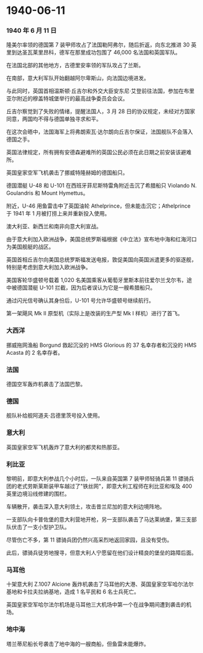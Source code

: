 # 1940-06-11

### 1940 年 6 月 11 日

隆美尔率领的德国第 7 装甲师攻占了法国勒阿弗尔，随后折返，向东北推进 30
英里到达圣瓦莱里昂科，德军在那里成功包围了 46,000 名法国和英国军队。

在法国北部的其他地方，古德里安率领的军队攻占了兰斯。

在南部，意大利军队开始翻越阿尔卑斯山，向法国边境进发。

与此同时，英国首相温斯顿·丘吉尔和外交大臣安东尼·艾登前往法国，参加在布里亚尔附近的穆盖特城堡举行的最高战争委员会会议。

丘吉尔察觉到了失败的情绪，提醒法国人，3 月 28
日的协议规定，未经对方国家同意，两国均不得与德国单独寻求和平。

在这次会晤中，法国海军上将弗朗索瓦·达尔朗向丘吉尔保证，法国舰队不会落入德国之手。

英国法律规定，所有拥有安德森避难所的英国公民必须在此日期之前安装该避难所。

英国皇家空军飞机袭击了挪威特隆赫姆的德国船只。

德国潜艇 U-48 和 U-101 在西班牙菲尼斯特雷角附近击沉了希腊船只 Violando
N. Goulandris 和 Mount Hymettus。

附近，U-46 用鱼雷击中了英国油轮 Athelprince，但未能击沉它；Athelprince
于 1941 年 1 月被打捞上来并重新投入使用。

澳大利亚、新西兰和南非向意大利宣战。

由于意大利加入欧洲战争，美国总统罗斯福根据《中立法》宣布地中海和红海河口为美国舰艇的战区。

英国首相丘吉尔向美国总统罗斯福发送电报，敦促美国向英国派遣更多的驱逐舰，特别是考虑到意大利加入欧洲战争。

美国客轮华盛顿号载着 1,020
名美国乘客从葡萄牙里斯本前往爱尔兰戈尔韦，途中被德国潜艇 U-101
拦截，因为后者误认为它是一艘希腊船只。

通过闪光信号确认其身份后，U-101 号允许华盛顿号继续航行。

第一架飓风 Mk II 原型机（实际上是改装的生产型 Mk I 样机）进行了首飞。

### 大西洋

挪威拖网渔船 Borgund 救起沉没的 HMS Glorious 的 37 名幸存者和沉没的 HMS
Acasta 的 2 名幸存者。

### 法国

德国空军轰炸机袭击了法国巴黎。

### 德国

舰队补给舰阿道夫·吕德里茨号投入使用。

### 意大利

英国皇家空军飞机轰炸了意大利的都灵和热那亚。

### 利比亚

黎明前，即意大利参战几个小时后，一队来自英国第 7 装甲师轻骑兵第 11
骠骑兵团的老式劳斯莱斯装甲车越过了"铁丝网"，即意大利工程师在利比亚和埃及
400 英里边境沿线修建的围栏。

车辆散开，袭击深入意大利领土，攻击昔兰尼加的意大利边境阵地。

一支部队向卡普佐堡的意大利营地开枪，另一支部队袭击了马达莱纳堡，第三支部队伏击了一支小型护卫队。

尽管伤亡不多，第 11 骠骑兵团仍然兴高采烈地返回家园，且没有受伤。

此后，骠骑兵徒劳地搜寻，但意大利人宁愿留在他们设计精良的堡垒的路障后面。

### 马耳他

十架意大利 Z.1007 Alcione
轰炸机袭击了马耳他的大港、英国皇家空军哈尔法尔基地和卡拉夫拉纳基地，造成
1 名平民和 6 名士兵死亡。

英国皇家空军哈尔法尔机场是马耳他三大机场中第一个在战争期间遭到袭击的机场。

### 地中海

塔兰蒂尼船长号袭击了地中海的一艘商船，但鱼雷未能爆炸。